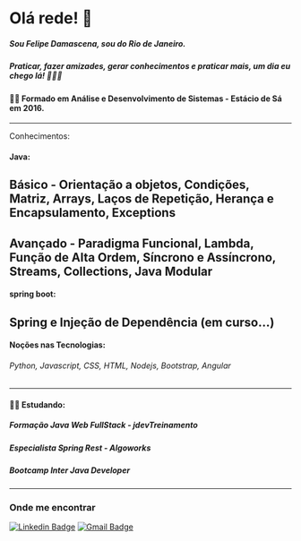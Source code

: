 # Olá rede! 👋
##### Sou Felipe Damascena, sou do Rio de Janeiro.
##### Praticar, fazer amizades, gerar conhecimentos e praticar mais, um dia eu chego lá! 🚀🚀🚀   

#### 👨‍🎓 Formado em Análise e Desenvolvimento de Sistemas - Estácio de Sá em 2016.
_________________
Conhecimentos:
#### Java:
## Básico - Orientação a objetos, Condições, Matriz, Arrays, Laços de Repetição, Herança e Encapsulamento, Exceptions
## Avançado - Paradigma Funcional, Lambda, Função de Alta Ordem, Síncrono e Assíncrono, Streams, Collections, Java Modular

#### spring boot:
##  Spring e Injeção de Dependência (em curso...)

#### Noções nas Tecnologias:
###### Python, Javascript, CSS, HTML, Nodejs, Bootstrap, Angular
_________________

#### 👨‍💻 Estudando:  
##### Formação Java Web FullStack - jdevTreinamento
##### Especialista Spring Rest - Algoworks
##### Bootcamp Inter Java Developer
_________________
### Onde me encontrar

[![Linkedin Badge](https://img.shields.io/badge/-Linkedin-blue?style=flat-square&logo=Linkedin&logoColor=white&link=https://www.linkedin.com/in/felipe-damascena/)](https://www.linkedin.com/in/felipe-damascena-1b86355b/)
[![Gmail Badge](https://img.shields.io/badge/-Gmail-c14438?style=flat-square&logo=Gmail&logoColor=white&link=mailto:jfdamascena@gmail.com)](mailto:jfdamascena@gmail.com)
